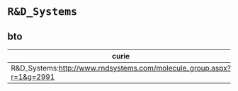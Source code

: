 # `R&D_Systems`

## bto

| curie                                                                |   usages | nodes                                                                                                           |
|----------------------------------------------------------------------|----------|-----------------------------------------------------------------------------------------------------------------|
| R&D_Systems:http://www.rndsystems.com/molecule_group.aspx?r=1&g=2991 |        1 | [http://purl.obolibrary.org/obo/BTO:0005607](https://bioregistry.io/http://purl.obolibrary.org/obo/BTO:0005607) |
